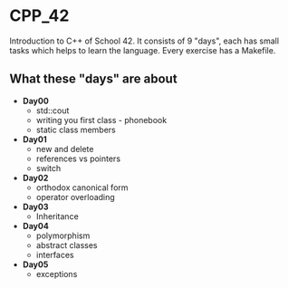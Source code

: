 # CPP_42
Introduction to C++ of School 42. It consists of 9 "days", each has small tasks which helps to learn the language. Every exercise has a Makefile.
## What these "days" are about
- **Day00**
	- std::cout
	- writing you first class - phonebook
	- static class members
- **Day01**
	- new and delete
	- references vs pointers
	- switch
- **Day02**
	- orthodox canonical form
	- operator overloading
- **Day03**
	- Inheritance
- **Day04**
	- polymorphism
	- abstract classes
	- interfaces
- **Day05**
	- exceptions